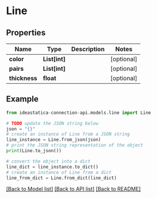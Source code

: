 # Line


## Properties

Name | Type | Description | Notes
------------ | ------------- | ------------- | -------------
**color** | **List[int]** |  | [optional] 
**pairs** | **List[int]** |  | [optional] 
**thickness** | **float** |  | [optional] 

## Example

```python
from ideastatica-connection-api.models.line import Line

# TODO update the JSON string below
json = "{}"
# create an instance of Line from a JSON string
line_instance = Line.from_json(json)
# print the JSON string representation of the object
print(Line.to_json())

# convert the object into a dict
line_dict = line_instance.to_dict()
# create an instance of Line from a dict
line_from_dict = Line.from_dict(line_dict)
```
[[Back to Model list]](../README.md#documentation-for-models) [[Back to API list]](../README.md#documentation-for-api-endpoints) [[Back to README]](../README.md)


